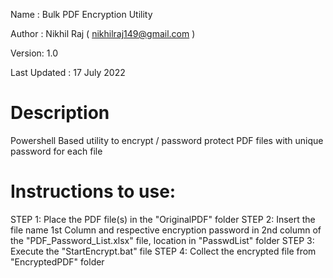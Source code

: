 Name : Bulk PDF Encryption Utility

Author : Nikhil Raj ( nikhilraj149@gmail.com )

Version: 1.0

Last Updated : 17 July 2022

# Description
 Powershell Based utility to encrypt / password protect PDF files with unique password for each file

# Instructions to use:

STEP 1: Place the PDF file(s) in the "OriginalPDF" folder
STEP 2: Insert the file name 1st Column and respective encryption password in 2nd column of the "PDF_Password_List.xlsx" file, location in "PasswdList" folder
STEP 3: Execute the "StartEncrypt.bat" file
STEP 4: Collect the encrypted file from "EncryptedPDF" folder

